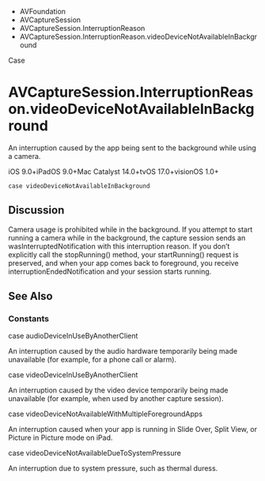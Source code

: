 

- AVFoundation
- AVCaptureSession
- AVCaptureSession.InterruptionReason
-  AVCaptureSession.InterruptionReason.videoDeviceNotAvailableInBackground 

Case

# AVCaptureSession.InterruptionReason.videoDeviceNotAvailableInBackground

An interruption caused by the app being sent to the background while using a camera.

iOS 9.0+iPadOS 9.0+Mac Catalyst 14.0+tvOS 17.0+visionOS 1.0+

``` source
case videoDeviceNotAvailableInBackground
```

## Discussion

Camera usage is prohibited while in the background. If you attempt to start running a camera while in the background, the capture session sends an wasInterruptedNotification with this interruption reason. If you don’t explicitly call the stopRunning() method, your startRunning() request is preserved, and when your app comes back to foreground, you receive interruptionEndedNotification and your session starts running.

## See Also

### Constants

case audioDeviceInUseByAnotherClient

An interruption caused by the audio hardware temporarily being made unavailable (for example, for a phone call or alarm).

case videoDeviceInUseByAnotherClient

An interruption caused by the video device temporarily being made unavailable (for example, when used by another capture session).

case videoDeviceNotAvailableWithMultipleForegroundApps

An interruption caused when your app is running in Slide Over, Split View, or Picture in Picture mode on iPad.

case videoDeviceNotAvailableDueToSystemPressure

An interruption due to system pressure, such as thermal duress.

